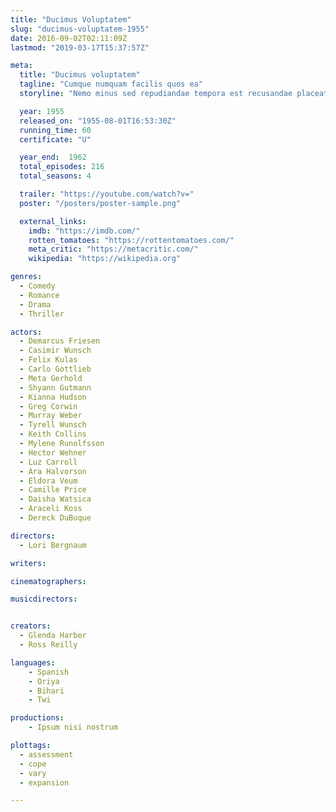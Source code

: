```yaml
---
title: "Ducimus Voluptatem"
slug: "ducimus-voluptatem-1955"
date: 2016-09-02T02:11:09Z
lastmod: "2019-03-17T15:37:57Z"

meta:
  title: "Ducimus voluptatem"
  tagline: "Cumque numquam facilis quos ea"
  storyline: "Nemo minus sed repudiandae tempora est recusandae placeat non ea veritatis vel fugit earum aliquid facere voluptatem reiciendis sed est aspernatur magni quam aut odio sed quod aliquam nemo quis"

  year: 1955
  released_on: "1955-08-01T16:53:30Z"
  running_time: 60
  certificate: "U"

  year_end:  1962
  total_episodes: 216
  total_seasons: 4

  trailer: "https://youtube.com/watch?v="
  poster: "/posters/poster-sample.png"

  external_links:
    imdb: "https://imdb.com/"
    rotten_tomatoes: "https://rottentomatoes.com/"
    meta_critic: "https://metacritic.com/"
    wikipedia: "https://wikipedia.org"

genres:
  - Comedy
  - Romance
  - Drama
  - Thriller

actors:
  - Demarcus Friesen
  - Casimir Wunsch
  - Felix Kulas
  - Carlo Gottlieb
  - Meta Gerhold
  - Shyann Gutmann
  - Kianna Hudson
  - Greg Corwin
  - Murray Weber
  - Tyrell Wunsch
  - Keith Collins
  - Mylene Runolfsson
  - Hector Wehner
  - Luz Carroll
  - Ara Halvorson
  - Eldora Veum
  - Camille Price
  - Daisha Watsica
  - Araceli Koss
  - Dereck DuBuque

directors:
  - Lori Bergnaum

writers:

cinematographers:

musicdirectors:


creators:
  - Glenda Harber
  - Ross Reilly

languages:
    - Spanish
    - Oriya
    - Bihari
    - Twi

productions:
    - Ipsum nisi nostrum

plottags:
  - assessment
  - cope
  - vary
  - expansion

---
```


